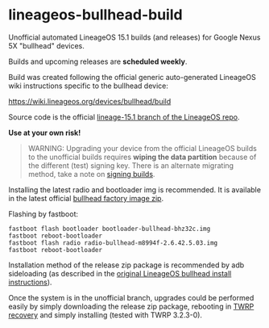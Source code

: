# lineageos-bullhead-build
Unofficial automated LineageOS 15.1 builds (and releases) for Google Nexus 5X "bullhead" devices.

Builds and upcoming releases are **scheduled weekly**.

Build was created following the official generic auto-generated
LineageOS wiki instructions specific to the bullhead device:

https://wiki.lineageos.org/devices/bullhead/build

Source code is the official
[lineage-15.1 branch of the LineageOS repo](https://github.com/LineageOS/android/tree/lineage-15.1).

**Use at your own risk!**

> WARNING: Upgrading your device from the official LineageOS builds
> to the unofficial builds requires **wiping the data partition** because
> of the different (test) signing key. There is an alternate migrating
> method, take a note on [signing builds](https://wiki.lineageos.org/signing_builds.html).

Installing the latest radio and bootloader img is recommended.
It is available in the latest official
[bullhead factory image zip](https://developers.google.com/android/images#bullhead).

Flashing by fastboot:

```
fastboot flash bootloader bootloader-bullhead-bhz32c.img
fastboot reboot-bootloader
fastboot flash radio radio-bullhead-m8994f-2.6.42.5.03.img
fastboot reboot-bootloader
```

Installation method of the release zip package is recommended
by adb sideloading (as described in the
[original LineageOS bullhead install instructions](https://wiki.lineageos.org/devices/bullhead/install)).

Once the system is in the unofficial branch,
upgrades could be performed easily by simply downloading the release
zip package, rebooting in [TWRP recovery](https://twrp.me/lg/lgnexus5x.html)
and simply installing (tested with TWRP 3.2.3-0).
